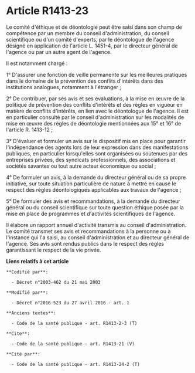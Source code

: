 # Article R1413-23

Le comité d'éthique et de déontologie peut être saisi dans son champ de compétence par un membre du conseil d'administration,
du conseil scientifique ou d'un comité d'experts, par le déontologue de l'agence désigné en application de l'article L.
1451-4, par le directeur général de l'agence ou par un autre agent de l'agence. 

Il est notamment chargé : 

1° D'assurer une fonction de veille permanente sur les meilleures pratiques dans le domaine de la prévention des conflits
d'intérêts dans des institutions analogues, notamment à l'étranger ; 

2° De contribuer, par ses avis et ses évaluations, à la mise en œuvre de la politique de prévention des conflits d'intérêts
et des règles en vigueur en matière de conflits d'intérêts, en lien avec le déontologue de l'agence. Il est en particulier
consulté par le conseil d'administration sur les modalités de mise en œuvre des règles de déontologie mentionnées aux 15° et
16° de l'article R. 1413-12 ; 

3° D'évaluer et formuler un avis sur le dispositif mis en place pour garantir l'indépendance des agents lors de leur
expression dans des manifestations publiques, en particulier lorsqu'elles sont organisées ou soutenues par des entreprises
privées, des syndicats professionnels, des associations et sociétés savantes ou tout autre acteur économique ou social ; 

4° De formuler un avis, à la demande du directeur général ou de sa propre initiative, sur toute situation particulière de
nature à mettre en cause le respect des règles déontologiques applicables aux travaux de l'agence ; 

5° De formuler des avis et recommandations, à la demande du directeur général ou du conseil scientifique sur toute question
éthique posée par la mise en place de programmes et d'activités scientifiques de l'agence. 

Il élabore un rapport annuel d'activité transmis au conseil d'administration. Le comité transmet ses avis et recommandations
à la personne ou à l'instance qui l'a saisi, au conseil d'administration et au directeur général de l'agence. Ses avis sont
rendus publics dans le respect des règles garantissant le respect de la vie privée.

**Liens relatifs à cet article**

	**Codifié par**:

	  - Décret n°2003-462 du 21 mai 2003

	**Modifié par**:

	  - Décret n°2016-523 du 27 avril 2016 - art. 1

	**Anciens textes**:

	  - Code de la santé publique - art. R1413-2-3 (T)

	**Cite**:

	  - Code de la santé publique - art. R1413-21 (V)

	**Cité par**:

	  - Code de la santé publique - art. R1413-24-2 (T)
